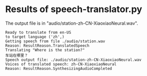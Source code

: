 # Results of speech-translator.py

The output file is in "audio/station-zh-CN-XiaoxiaoNeural.wav".

```
Ready to translate from en-US
to target language ('zh',)
Getting speech from file ./audio/station.wav
Reason: ResultReason.TranslatedSpeech
Translating "Where is the station?"
车站在哪里？
Speech output file: ./audio/station-zh-CN-XiaoxiaoNeural.wav
Voices of translated speech: zh-CN-XiaoxiaoNeural
Reason: ResultReason.SynthesizingAudioCompleted
```
